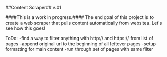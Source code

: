 ##Content Scraper##
v.01

####This is a work in progress.####
The end goal of this project is to create a web scraper that pulls content automatically from websites. Let's see how this goes!

ToDo:
-find a way to filter anything with http:// and https:// from list of pages
-append original url to the beginning of all leftover pages
-setup formatting for main content
-run through set of pages with same filter
